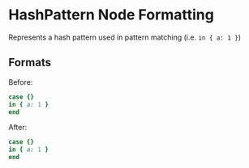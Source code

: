 <!-- BEGIN_AUTOGENERATED -->

# HashPattern Node Formatting

Represents a hash pattern used in pattern matching (i.e. `in { a: 1 }`)

<!-- END_AUTOGENERATED -->

## Formats

Before:

```ruby
case {}
in { a: 1 }
end
```

After:

```ruby
case {}
in { a: 1 }
end
```
